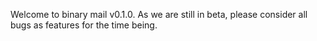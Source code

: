 Welcome to binary mail v0.1.0. As we are still in beta, please consider all bugs as features for the time being.
